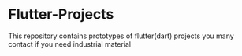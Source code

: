 # Flutter-Projects
This repository contains prototypes of flutter(dart) projects you many contact if you need industrial material
